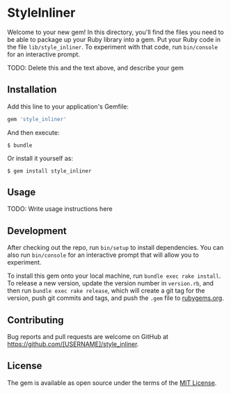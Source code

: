 # StyleInliner

Welcome to your new gem! In this directory, you'll find the files you need to be able to package up your Ruby library into a gem. Put your Ruby code in the file `lib/style_inliner`. To experiment with that code, run `bin/console` for an interactive prompt.

TODO: Delete this and the text above, and describe your gem

## Installation

Add this line to your application's Gemfile:

```ruby
gem 'style_inliner'
```

And then execute:

    $ bundle

Or install it yourself as:

    $ gem install style_inliner

## Usage

TODO: Write usage instructions here

## Development

After checking out the repo, run `bin/setup` to install dependencies. You can also run `bin/console` for an interactive prompt that will allow you to experiment.

To install this gem onto your local machine, run `bundle exec rake install`. To release a new version, update the version number in `version.rb`, and then run `bundle exec rake release`, which will create a git tag for the version, push git commits and tags, and push the `.gem` file to [rubygems.org](https://rubygems.org).

## Contributing

Bug reports and pull requests are welcome on GitHub at https://github.com/[USERNAME]/style_inliner.


## License

The gem is available as open source under the terms of the [MIT License](http://opensource.org/licenses/MIT).

